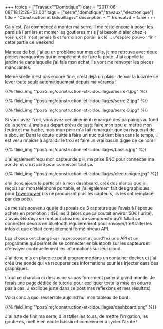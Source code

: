 +++
topics = ["Travaux","Domotique"]
date = "2017-06-08T18:12:28+02:00"
tags = ["serre","domotique","travaux","electronique"]
title = "Construction et bidouillages"
description = ""
truncated = false
+++

Ca y'est, j'ai commencé à monter ma serre. Il me reste encore à poser les parois à l'arrière et monter les goutieres mais j'ai besoin d'aller chez le voisin, et il n'est jamais là et ferme son portail à clé ... J'espère pouvoir finir cette partie ce weekend.

Manque de bol, j'ai eu un problème sur mes colis, je me retrouve avec deux pièces manquantes qui m'empêchent de faire la porte. J'ai appellé la jardinerie dans laquelle j'ai fais mon achat, ils vont me renvoyer les pièces manquantes.

Même si elle n'est pas encore finie, c'est déjà un plaisir de voir la lucarne se lever toute seule automatiquement depuis ma véranda !

{{% fluid_img "/post/img/construction-et-bidouillages/serre-1.jpg" %}}

{{% fluid_img "/post/img/construction-et-bidouillages/serre-2.jpg" %}}

{{% fluid_img "/post/img/construction-et-bidouillages/serre-3.jpg" %}}

Si vous avez l'oeil, vous avez certainement remarqué des parpaings au fond de la serre. J'avais au départ prévu de juste faire mon trou et mettre mon feutre et ma bache, mais mon père m'a fait remarquer que ça risquerait de s'ébouler.
Dans le doute, quitte à faire un truc qui tient bien dans le temps, il est venu m'aider à agrandir le trou et faire un vrai bassin digne de ce nom !

{{% fluid_img "/post/img/construction-et-bidouillages/bassin.jpg" %}}

J'ai également reçu mon capteur de pH, ma prise BNC pour connecter ma sonde, et c'est parti pour connecter tout ça.

{{% fluid_img "/post/img/construction-et-bidouillages/electronique.jpg" %}}

J'ai donc ajouté la partie pH à mon dashboard, créé des alertes que je reçois sur mon téléphone portable, et j'ai également fait des graphiques pour [flowerpower](https://www.parrot.com/fr/jardin-connecte/parrot-pot) (ils ne produisent plus les capteurs, ils les ont remplacé par des pots).

Je me suis souvenu que je disposais de 3 capteurs que j'avais à l'époque acheté en promotion : 45€ les 3 (alors que ça coutait environ 50€ l'unité). J'avais été déçu en rentrant chez moi de comprendre qu'il fallait se connecter dessus en bluetooth regulierement pour envoyer/lire/traiter les infos et que c'était completement fermé niveau API.

Les choses ont changé car ils proposent aujourd'hui une API et un programme qui permet de se connecter en bluetooth sur les capteurs et d'envoyer continuellement les informations sur leur cloud.

J'ai donc mis en place ce petit programme dans un container docker, et j'ai créé une sonde qui va récuperer ces informations pour les injecter dans des graphiques.

(Tout ce charabia ci dessus ne va pas forcement parler à grand monde. Je ferais une page dédiée de tutorial pour expliquer toute la mise en oeuvre pas à pas. J'explique juste dans ce post mes reflexions et mes résultats)

Voici donc à quoi ressemble aujourd'hui mon tableau de bord :

{{% fluid_img "/post/img/construction-et-bidouillages/dashboard.png" %}}

J'ai hate de finir ma serre, d'installer les tours, de mettre l'irrigation, les goutieres, mettre en eau le bassin et commencer à cycler l'azote !